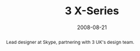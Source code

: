 ---
eleventyExcludeFromCollections: true

layout: article.njk
title: 3 X-Series
client: Skype
partner: 3
date: 2008-08-21
abstract: Lead designer at Skype, partnering with 3 UK's design team.
headline: Use Skype on the move with X-Series
collaborators:
 - Gavin Edmonds
 - David Powell
 - Bina Garden
 - Justin Buck
text:
  - Lorem ipsum dolor sit amet, consectetur adipiscing elit, sed do eiusmod
    tempor incididunt ut labore et dolore magna aliqua. Ultricies tristique
    nulla aliquet enim tortor at auctor urna nunc. 
  - Suspendisse potenti nullam ac tortor vitae purus faucibus ornare
    suspendisse. Scelerisque felis imperdiet proin fermentum leo vel orci porta.
  - Sit amet justo donec enim diam vulputate ut pharetra sit. Enim nunc faucibus
    a pellentesque sit amet. Diam quis enim lobortis scelerisque fermentum dui
    faucibus. 
  - Aliquam eleifend mi in nulla posuere. Et netus et malesuada fames ac turpis
    egestas integer. Velit euismod in pellentesque massa placerat.
media:
  - _placeholder.png
tags:
  - mobile
---